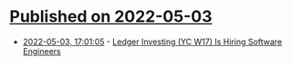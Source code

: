 # [Published on 2022-05-03](index.md)

* [2022-05-03, 17:01:05](https://news.ycombinator.com/item?id=31250644) - [Ledger Investing (YC W17) Is Hiring Software Engineers](https://www.ycombinator.com/companies/ledger-investing)
